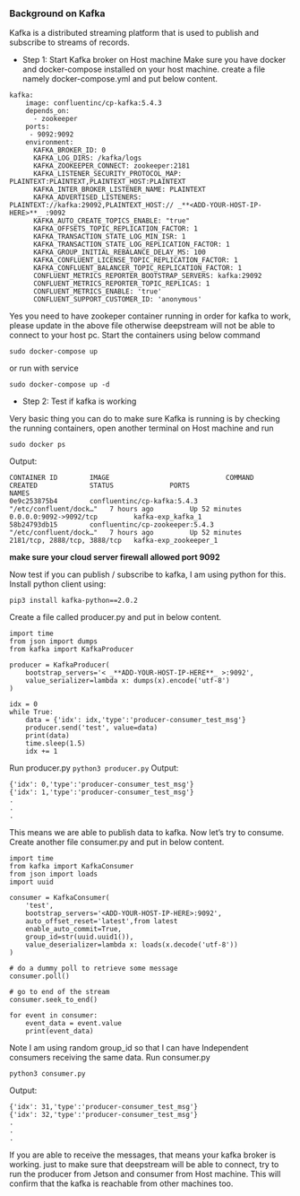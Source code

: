 ### Background on Kafka

Kafka is a distributed streaming platform that is used to publish and subscribe to streams of records.

- Step 1: Start Kafka broker on Host machine
Make sure you have docker and docker-compose installed on your host machine.
create a file namely docker-compose.yml and put below content.

```
kafka:
    image: confluentinc/cp-kafka:5.4.3
    depends_on:
      - zookeeper
    ports:
     - 9092:9092
    environment:
      KAFKA_BROKER_ID: 0
      KAFKA_LOG_DIRS: /kafka/logs
      KAFKA_ZOOKEEPER_CONNECT: zookeeper:2181
      KAFKA_LISTENER_SECURITY_PROTOCOL_MAP: PLAINTEXT:PLAINTEXT,PLAINTEXT_HOST:PLAINTEXT
      KAFKA_INTER_BROKER_LISTENER_NAME: PLAINTEXT
      KAFKA_ADVERTISED_LISTENERS: PLAINTEXT://kafka:29092,PLAINTEXT_HOST:// _**<ADD-YOUR-HOST-IP-HERE>**_ :9092
      KAFKA_AUTO_CREATE_TOPICS_ENABLE: "true"
      KAFKA_OFFSETS_TOPIC_REPLICATION_FACTOR: 1
      KAFKA_TRANSACTION_STATE_LOG_MIN_ISR: 1
      KAFKA_TRANSACTION_STATE_LOG_REPLICATION_FACTOR: 1
      KAFKA_GROUP_INITIAL_REBALANCE_DELAY_MS: 100
      KAFKA_CONFLUENT_LICENSE_TOPIC_REPLICATION_FACTOR: 1
      KAFKA_CONFLUENT_BALANCER_TOPIC_REPLICATION_FACTOR: 1
      CONFLUENT_METRICS_REPORTER_BOOTSTRAP_SERVERS: kafka:29092
      CONFLUENT_METRICS_REPORTER_TOPIC_REPLICAS: 1
      CONFLUENT_METRICS_ENABLE: 'true'
      CONFLUENT_SUPPORT_CUSTOMER_ID: 'anonymous'
```

Yes you need to have zookeper container running in order for kafka to work, please update <ADD-YOUR-HOST-IP-HERE> in the above file otherwise deepstream will not be able to connect to your host pc. Start the containers using below command

`sudo docker-compose up`

or run with service

`sudo docker-compose up -d`

- Step 2: Test if kafka is working

Very basic thing you can do to make sure Kafka is running is by checking the running containers, open another terminal on Host machine and run

`sudo docker ps`

Output:


```
CONTAINER ID        IMAGE                             COMMAND                  CREATED             STATUS              PORTS                          NAMES
0e9c253875b4        confluentinc/cp-kafka:5.4.3       "/etc/confluent/dock…"   7 hours ago         Up 52 minutes       0.0.0.0:9092->9092/tcp         kafka-exp_kafka_1
58b24793db15        confluentinc/cp-zookeeper:5.4.3   "/etc/confluent/dock…"   7 hours ago         Up 52 minutes       2181/tcp, 2888/tcp, 3888/tcp   kafka-exp_zookeeper_1
```

 **make sure your cloud server firewall allowed port 9092** 

Now test if you can publish / subscribe to kafka, I am using python for this.
Install python client using:

`pip3 install kafka-python==2.0.2`

Create a file called producer.py and put in below content.


```
import time
from json import dumps
from kafka import KafkaProducer

producer = KafkaProducer(
    bootstrap_servers='< _**ADD-YOUR-HOST-IP-HERE**_ >:9092',
    value_serializer=lambda x: dumps(x).encode('utf-8')
)

idx = 0
while True:
    data = {'idx': idx,'type':'producer-consumer_test_msg'}
    producer.send('test', value=data)
    print(data)
    time.sleep(1.5)
    idx += 1
```
Run producer.py
`python3 producer.py`
Output:

```
{'idx': 0,'type':'producer-consumer_test_msg'}
{'idx': 1,'type':'producer-consumer_test_msg'}
.
.
.
```

This means we are able to publish data to kafka. Now let’s try to consume.
Create another file consumer.py and put in below content.


```
import time
from kafka import KafkaConsumer
from json import loads
import uuid 

consumer = KafkaConsumer(
    'test',
    bootstrap_servers='<ADD-YOUR-HOST-IP-HERE>:9092',
    auto_offset_reset='latest',from latest
    enable_auto_commit=True,
    group_id=str(uuid.uuid1()),
    value_deserializer=lambda x: loads(x.decode('utf-8'))
)

# do a dummy poll to retrieve some message
consumer.poll()

# go to end of the stream
consumer.seek_to_end()

for event in consumer:
    event_data = event.value
    print(event_data)
```
Note I am using random group_id so that I can have Independent consumers receiving the same data.
Run consumer.py

`python3 consumer.py`

Output:
```
{'idx': 31,'type':'producer-consumer_test_msg'}
{'idx': 32,'type':'producer-consumer_test_msg'}
.
.
.
```

If you are able to receive the messages, that means your kafka broker is working. just to make sure that deepstream will be able to connect, try to run the producer from Jetson and consumer from Host machine. This will confirm that the kafka is reachable from other machines too.
